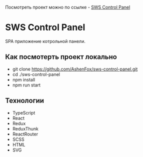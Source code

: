 Посмотреть проект можно по ссылке - [SWS Control Panel](http://ashen-fox.ru/)

# SWS Control Panel

SPA приложение котрольной панели.

## Как посмотерть проект локально

- git clone https://github.com/AshenFox/sws-control-panel.git
- cd ./sws-control-panel
- npm install
- npm run start

## Технологии

- TypeScript
- React
- Redux
- ReduxThunk
- ReactRouter
- SCSS
- HTML
- SVG
